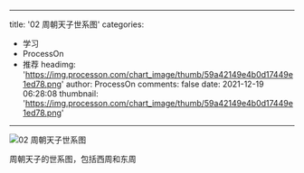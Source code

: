 
---
title: '02 周朝天子世系图'
categories: 
 - 学习
 - ProcessOn
 - 推荐
headimg: 'https://img.processon.com/chart_image/thumb/59a42149e4b0d17449e1ed78.png'
author: ProcessOn
comments: false
date: 2021-12-19 06:28:08
thumbnail: 'https://img.processon.com/chart_image/thumb/59a42149e4b0d17449e1ed78.png'
---

<div>   
<img class="thumb" alt="02 周朝天子世系图" src="https://img.processon.com/chart_image/thumb/59a42149e4b0d17449e1ed78.png" referrerpolicy="no-referrer">
<p>周朝天子的世系图，包括西周和东周</p>  
</div>
            